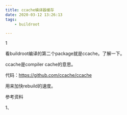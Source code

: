 ```yaml
---
title: ccache编译器缓存
date: 2020-03-12 13:26:13
tags:
	- buildroot

---
```


1

看buildroot编译的第二个package就是ccache。了解一下。

ccache是compiler cache的意思。

代码：https://github.com/ccache/ccache

用来加快rebuild的速度。



参考资料

1、

